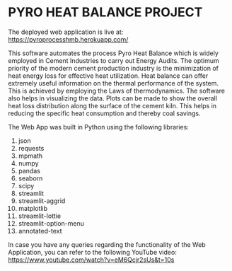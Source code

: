 # PYRO HEAT BALANCE PROJECT
The deployed web application is live at: https://pyroprocesshmb.herokuapp.com/

This software automates the process Pyro Heat Balance which is widely employed in Cement Industries to carry out Energy Audits. The optimum priority of the modern cement production industry is the minimization of heat energy loss for effective heat utilization. Heat balance can offer extremely useful information on the thermal performance of the system. This is achieved by employing the Laws of thermodynamics.
The software also helps in visualizing the data. Plots can be made to show the overall heat loss distribution along the surface of the cement kiln. This helps in reducing the specific heat consumption and thereby coal savings.

The Web App was built in Python using the following libraries:
1. json
2. requests
3. mpmath
4. numpy
5. pandas
6. seaborn
7. scipy
8. streamlit
9. streamlit-aggrid
10. matplotlib
11. streamlit-lottie
12. streamlit-option-menu
13. annotated-text

In case you have any queries regarding the functionality of the Web Application, you can refer to the following YouTube video:
https://www.youtube.com/watch?v=eM6Qcjr2sUs&t=10s


